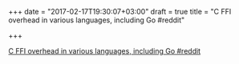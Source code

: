 +++
date = "2017-02-17T19:30:07+03:00"
draft = true
title = "C FFI overhead in various languages, including Go  #reddit"

+++

<p><a href="https://t.co/QbYOJItRm4">C FFI overhead in various languages, including Go  #reddit</a></p>
